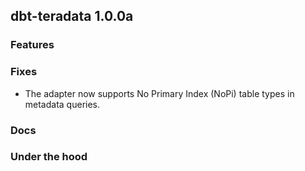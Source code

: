 ## dbt-teradata 1.0.0a

### Features

### Fixes
* The adapter now supports No Primary Index (NoPi) table types in metadata queries.

### Docs

### Under the hood
